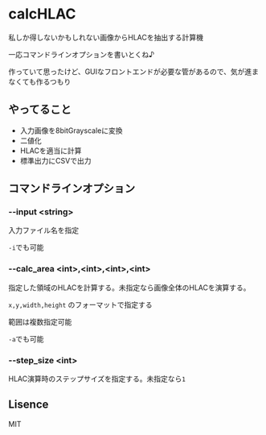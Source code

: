 # calcHLAC
私しか得しないかもしれない画像からHLACを抽出する計算機

一応コマンドラインオプションを書いとくね♪

作っていて思ったけど、GUIなフロントエンドが必要な管があるので、気が進まなくても作るつもり


## やってること
+ 入力画像を8bitGrayscaleに変換
+ 二値化
+ HLACを適当に計算
+ 標準出力にCSVで出力


## コマンドラインオプション
### --input \<string\>
入力ファイル名を指定

`-i`でも可能


### --calc_area \<int\>,\<int\>,\<int\>,\<int\> 
指定した領域のHLACを計算する。未指定なら画像全体のHLACを演算する。

`x,y,width,height` のフォーマットで指定する

範囲は複数指定可能

`-a`でも可能


### --step_size \<int\>
HLAC演算時のステップサイズを指定する。未指定なら`1`



## Lisence

MIT
